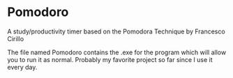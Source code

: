 # Pomodoro
A study/productivity timer based on the Pomodora Technique by Francesco Cirillo


The file named Pomodoro contains the .exe for the program which will allow you to run it as normal. Probably my favorite project so far since I use it every day.
